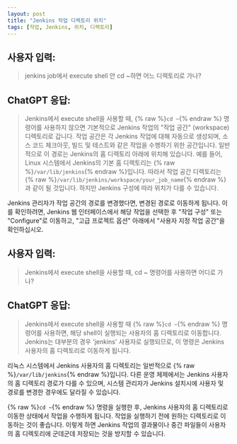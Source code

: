 ```yaml
---
layout: post
title: "Jenkins 작업 디렉토리 위치"
tags: [작업, Jenkins, 위치, 디렉토리]
---
```


## 사용자 입력:
> jenkins job에서 execute shell 안 cd ~하면 어느 디렉토리로 가나?

## ChatGPT 응답:
> Jenkins에서 execute shell을 사용할 때, {% raw %}`cd ~`{% endraw %} 명령어를 사용하지 않으면 기본적으로 Jenkins 작업의 "작업 공간" (workspace) 디렉토리로 갑니다. 작업 공간은 각 Jenkins 작업에 대해 자동으로 생성되며, 소스 코드 체크아웃, 빌드 및 테스트와 같은 작업을 수행하기 위한 공간입니다. 일반적으로 이 경로는 Jenkins의 홈 디렉토리 아래에 위치해 있습니다. 예를 들어, Linux 시스템에서 Jenkins의 기본 홈 디렉토리는 {% raw %}`/var/lib/jenkins`{% endraw %}입니다. 따라서 작업 공간 디렉토리는 {% raw %}`/var/lib/jenkins/workspace/your_job_name`{% endraw %}과 같이 될 것입니다. 하지만 Jenkins 구성에 따라 위치가 다를 수 있습니다.

Jenkins 관리자가 작업 공간의 경로를 변경했다면, 변경된 경로로 이동하게 됩니다. 이를 확인하려면, Jenkins 웹 인터페이스에서 해당 작업을 선택한 후 "작업 구성" 또는 "Configure"로 이동하고, "고급 프로젝트 옵션" 아래에서 "사용자 지정 작업 공간"을 확인하십시오.

## 사용자 입력:
> Jenkins에서 execute shell을 사용할 때, cd ~ 명령어를 사용하면 어디로 가나?

## ChatGPT 응답:
> Jenkins에서 execute shell을 사용할 때 {% raw %}`cd ~`{% endraw %} 명령어를 사용하면, 해당 shell이 실행되는 사용자의 홈 디렉토리로 이동합니다. Jenkins는 대부분의 경우 'jenkins' 사용자로 실행되므로, 이 명령은 Jenkins 사용자의 홈 디렉토리로 이동하게 됩니다.

리눅스 시스템에서 Jenkins 사용자의 홈 디렉토리는 일반적으로 {% raw %}`/var/lib/jenkins`{% endraw %}입니다. 다른 운영 체제에서는 Jenkins 사용자의 홈 디렉토리 경로가 다를 수 있으며, 시스템 관리자가 Jenkins 설치시에 사용자 및 경로를 변경한 경우에도 달라질 수 있습니다.

{% raw %}`cd ~`{% endraw %} 명령을 실행한 후, Jenkins 사용자의 홈 디렉토리로 이동한 상태에서 작업을 수행하게 됩니다. 작업을 실행하기 전에 원하는 디렉토리로 이동하는 것이 좋습니다. 이렇게 하면 Jenkins 작업의 결과물이나 중간 파일들이 사용자의 홈 디렉토리에 군데군데 저장되는 것을 방지할 수 있습니다.

